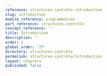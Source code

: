 ```yaml
---
reference: structures-contrôle-introduction
slug: introduction
module_reference: programmation
part_reference: structures-contrôle
concept_reference: ''
title: Introduction
description: ''
order: 1
global_order: '27'
directory: structures-contrôle
permalink: structures-contrôle/introduction
layout: chapters
published: false
---
```

